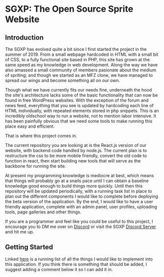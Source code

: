 # SGXP: The Open Source Sprite Website

## Introduction
The SGXP has evolved quite a bit since I first started the project in the summer of 2019. From a small webpage hardcoded in HTML with a small bit of CSS, to a fully functional site based in PHP, this site has grown at the same speed as my knowledge in web development. Along the way we have also amassed a small community of members pasionate about the medium of spriting; and though we started as an MFZ clone, we have managed to spread our wings and become something all on our own.

Though what we have currently fits our needs fine, underneath the hood the site's architecture lacks some of the basic functionality that can now be found in free WordPress websites. With the exception of the forum and news feed, everything that you see is updated by hardcoding each line of HTML individually, with repeated elements stored in php snippets. This is an incredibly oldschool way to run a website, not to mention labor intensive. It has been painfully obvious that we need some tools to make running this place easy and efficient.

That is where this project comes in. 

The current repository you are looking at is the React.js version of our website, with backend code handled by node.js. The current plan is to restructure the css to be more mobile friendly, convert the old code to function in react, then start building new tools that will serve as the backbone for running the site. 

At present my programming knowledge is mediocre at best, which means that things will probably go at a snails pace until I can obtain a baseline knowledge good enough to build things more quickly. Until then this repository will be updated periodically, with a running task list in place to plan out the different components I would like to complete before deploying the beta version of the application. By the end, I would like to have a user friendly application, complete with an admin panel, user profiles, uploading tools, page galleries and other things. 

If you are a programmer and feel like you could be useful to this project, I encourage you to DM me over on [Discord](https://discordapp.com/channels/@me/196978916123082752) or visit the SGXP [Discord Server](https://discord.gg/YBXbDSHm9f) and hit me up.

## Getting Started

Linked [here](https://github.com/Xypter/SGXP/issues/1) is a running list of all the things I would like to implement into this application. If you think there is something that should be added, I suggest adding a comment below it so I can add it in.

